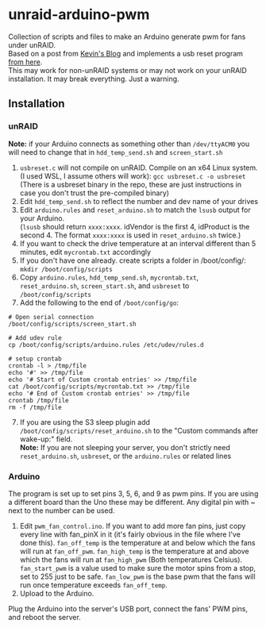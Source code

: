 # unraid-arduino-pwm
Collection of scripts and files to make an Arduino generate pwm for fans under unRAID.  
Based on a post from [Kevin's Blog](https://kmwoley.com/blog/controlling-case-fans-based-on-hard-drive-temperature/) and implements a usb reset program [from here](https://marc.info/?l=linux-usb&m=121459435621262&w=2).  
This may work for non-unRAID systems or may not work on your unRAID installation.  It may break everything.  Just a warning.


## Installation
### unRAID
**Note:** if your Arduino connects as something other than `/dev/ttyACM0` you will need to change that in `hdd_temp_send.sh` and `screen_start.sh`
1. `usbreset.c` will not compile on unRAID.  Compile on an x64 Linux system.  (I used WSL, I assume others will work): `gcc usbreset.c -o usbreset`  
   (There is a usbreset binary in the repo, these are just instructions in case you don't trust the pre-compiled binary)
2. Edit `hdd_temp_send.sh` to reflect the number and dev name of your drives
3. Edit `arduino.rules` and `reset_arduino.sh` to match the `lsusb` output for your Arduino.  
   (`lsusb` should return `xxxx:xxxx`.  idVendor is the first 4, idProduct is the second 4.  The format `xxxx:xxxx` is used in `reset_arduino.sh` twice.)
4. If you want to check the drive temperature at an interval different than 5 minutes, edit `mycrontab.txt` accordingly
5. If you don't have one already. create scripts a folder in /boot/config/:    `mkdir /boot/config/scripts`
6. Copy `arduino.rules`, `hdd_temp_send.sh`, `mycrontab.txt`, `reset_arduino.sh`, `screen_start.sh`, and `usbreset` to `/boot/config/scripts`
7. Add the following to the end of `/boot/config/go`:
```
# Open serial connection
/boot/config/scripts/screen_start.sh

# Add udev rule
cp /boot/config/scripts/arduino.rules /etc/udev/rules.d

# setup crontab
crontab -l > /tmp/file
echo '#' >> /tmp/file
echo '# Start of Custom crontab entries' >> /tmp/file
cat /boot/config/scripts/mycrontab.txt >> /tmp/file
echo '# End of Custom crontab entries' >> /tmp/file
crontab /tmp/file
rm -f /tmp/file
```
7. If you are using the S3 sleep plugin add `/boot/config/scripts/reset_arduino.sh` to the "Custom commands after wake-up:" field.  
   **Note:** If you are not sleeping your server, you don't strictly need `reset_arduino.sh`, `usbreset`, or the `arduino.rules` or related lines
   
### Arduino
The program is set up to set pins 3, 5, 6, and 9 as pwm pins.  If you are using a different board than the Uno these may be different.  Any digital pin with ~ next to the number can be used.  
1. Edit `pwm_fan_control.ino`.  If you want to add more fan pins, just copy every line with fan_pinX in it (it's fairly obvious in the file where I've done this).  `fan_off_temp` is the temperature at and below which the fans will run at `fan_off_pwm`.  `fan_high_temp` is the temperature at and above which the fans will run at `fan_high_pwm`  (Both temperatures Celsius).  `fan_start_pwm` is a value used to make sure the motor spins from a stop, set to 255 just to be safe.  `fan_low_pwm` is the base pwm that the fans will run once temperature exceeds `fan_off_temp`.  
2. Upload to the Arduino.  



Plug the Arduino into the server's USB port, connect the fans' PWM pins, and reboot the server.
